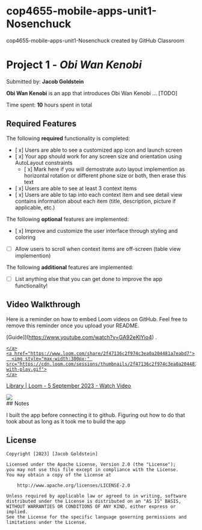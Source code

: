 # cop4655-mobile-apps-unit1-Nosenchuck
cop4655-mobile-apps-unit1-Nosenchuck created by GitHub Classroom

# Project 1 - *Obi Wan Kenobi*

Submitted by: **Jacob Goldstein**

**Obi Wan Kenobi** is an app that introduces Obi Wan Kenobi ... [TODO] 

Time spent: **10** hours spent in total

## Required Features

The following **required** functionality is completed:

- [ x] Users are able to see a customized app icon and launch screen
- [ x] Your app should work for any screen size and orientation using AutoLayout constraints
  - [ x] Mark here if you will demostrate auto layout implemention as horizontal rotation or different phone size or both, then erase this text
- [ x] Users are able to see at least 3 context items
- [ x] Users are able to tap into each context item and see detail view contains information about each item (title, description, picture if applicable, etc.)
 
The following **optional** features are implemented:

- [ x] Improve and customize the user interface through styling and coloring
- [ ] Allow users to scroll when context items are off-screen (table view implemention)

The following **additional** features are implemented:

- [ ] List anything else that you can get done to improve the app functionality!

## Video Walkthrough

Here is a reminder on how to embed Loom videos on GitHub. Feel free to remove this reminder once you upload your README. 

[Guide]](https://www.youtube.com/watch?v=GA92eKlYio4) .

<div>
    <a href="https://www.loom.com/share/2f47136c2f974c3ea0a204481a7eabd7">
     
    </a>
    <a href="https://www.loom.com/share/2f47136c2f974c3ea0a204481a7eabd7">
      <img style="max-width:300px;" src="https://cdn.loom.com/sessions/thumbnails/2f47136c2f974c3ea0a204481a7eabd7-with-play.gif">
    </a>
  </div>

  <div>
    <a href="https://www.loom.com/share/2f47136c2f974c3ea0a204481a7eabd7">
      <p>Library | Loom - 5 September 2023 - Watch Video</p>
    </a>
    <a href="https://www.loom.com/share/2f47136c2f974c3ea0a204481a7eabd7">
      <img style="max-width:300px;" src="https://cdn.loom.com/sessions/thumbnails/2f47136c2f974c3ea0a204481a7eabd7-with-play.gif">
    </a>
  </div>
## Notes

I built the app before connecting it to github. Figuring out how to do that took about as long as it took me to build the app

## License

    Copyright [2023] [Jacob Goldstein]

    Licensed under the Apache License, Version 2.0 (the "License");
    you may not use this file except in compliance with the License.
    You may obtain a copy of the License at

        http://www.apache.org/licenses/LICENSE-2.0

    Unless required by applicable law or agreed to in writing, software
    distributed under the License is distributed on an "AS IS" BASIS,
    WITHOUT WARRANTIES OR CONDITIONS OF ANY KIND, either express or implied.
    See the License for the specific language governing permissions and
    limitations under the License.
